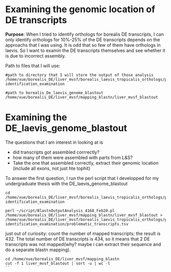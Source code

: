 # Examining the genomic location of DE transcripts 
**Purpose**: When I tried to identify orthologs for borealis DE transcripts, I can only identify orthologs for 10%-25% of the DE transcripts depends on the approachs that I was using. It is odd that so few of them have orthologs in laevis. So I want to examin the DE transcripts themselves and see whether it is due to incorrect assembly.

Path to files that I will use:
```
#path to directory that I will store the output of those analysis
/home/xue/borealis_DE/liver_mvsf/borealis_laevis_tropicalis_orthologs/pre-identification_examination

#path to borealis_De_laevis_genome_blastout
/home/xue/borealis_DE/liver_mvsf/mapping_blastn/liver_mvsf_blastout

```



# Examining the DE_laevis_genome_blastout
The questions that I am interest in looking at is 
  - did transcripts got assembled corrrectly?
  - how many of them were assembled with parts from L&S?
  - Take the one that assembled correctly, extract their genomic location (include all exons, not just hte tophit)

To answer the first question, I run the perl script that I developped for my undergraduate thesis with the DE_laevis_genome_blastout
```
cd /home/xue/borealis_DE/liver_mvsf/borealis_laevis_tropicalis_orthologs/pre-identification_examination 

perl ~/script/BlastnOutputAnalysis_4168_Feb20.pl /home/xue/borealis_DE/liver_mvsf/mapping_blastn/liver_mvsf_blastout > /home/xue/borealis_DE/liver_mvsf/borealis_laevis_tropicalis_orthologs/pre-identification_examination/problematic_transcripts.tsv
```
just out of curiosity: count the number of mapped transcripts; the result is 432. The total number of DE transcripts is 434, so it means that 2 DE transcripts was not mapped(why? maybe i can extract their sequence and do a separate blastn mapping).
```
cd /home/xue/borealis_DE/liver_mvsf/mapping_blastn
cut -f 1 liver_mvsf_blastout | sort -u | wc -l
``
